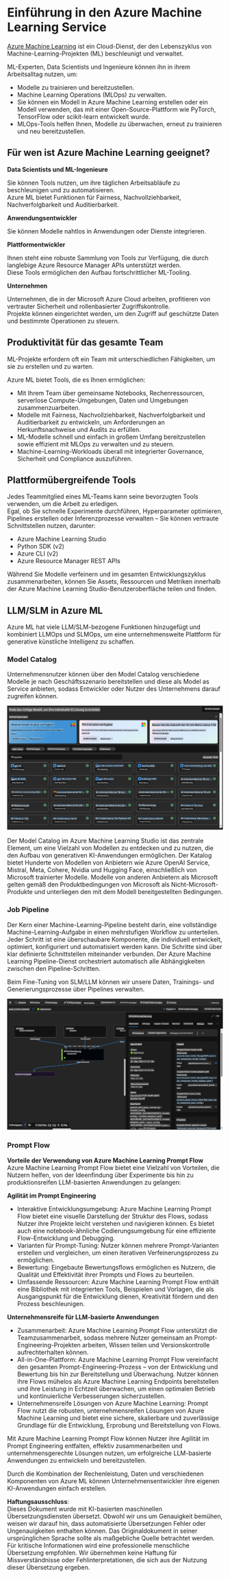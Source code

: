 # **Einführung in den Azure Machine Learning Service**

[Azure Machine Learning](https://ml.azure.com?WT.mc_id=aiml-138114-kinfeylo) ist ein Cloud-Dienst, der den Lebenszyklus von Machine-Learning-Projekten (ML) beschleunigt und verwaltet.

ML-Experten, Data Scientists und Ingenieure können ihn in ihrem Arbeitsalltag nutzen, um:

- Modelle zu trainieren und bereitzustellen.
- Machine Learning Operations (MLOps) zu verwalten.
- Sie können ein Modell in Azure Machine Learning erstellen oder ein Modell verwenden, das mit einer Open-Source-Plattform wie PyTorch, TensorFlow oder scikit-learn entwickelt wurde.
- MLOps-Tools helfen Ihnen, Modelle zu überwachen, erneut zu trainieren und neu bereitzustellen.

## Für wen ist Azure Machine Learning geeignet?

**Data Scientists und ML-Ingenieure**

Sie können Tools nutzen, um ihre täglichen Arbeitsabläufe zu beschleunigen und zu automatisieren.  
Azure ML bietet Funktionen für Fairness, Nachvollziehbarkeit, Nachverfolgbarkeit und Auditierbarkeit.

**Anwendungsentwickler**

Sie können Modelle nahtlos in Anwendungen oder Dienste integrieren.

**Plattformentwickler**

Ihnen steht eine robuste Sammlung von Tools zur Verfügung, die durch langlebige Azure Resource Manager APIs unterstützt werden.  
Diese Tools ermöglichen den Aufbau fortschrittlicher ML-Tooling.

**Unternehmen**

Unternehmen, die in der Microsoft Azure Cloud arbeiten, profitieren von vertrauter Sicherheit und rollenbasierter Zugriffskontrolle.  
Projekte können eingerichtet werden, um den Zugriff auf geschützte Daten und bestimmte Operationen zu steuern.

## Produktivität für das gesamte Team
ML-Projekte erfordern oft ein Team mit unterschiedlichen Fähigkeiten, um sie zu erstellen und zu warten.

Azure ML bietet Tools, die es Ihnen ermöglichen:
- Mit Ihrem Team über gemeinsame Notebooks, Rechenressourcen, serverlose Compute-Umgebungen, Daten und Umgebungen zusammenzuarbeiten.
- Modelle mit Fairness, Nachvollziehbarkeit, Nachverfolgbarkeit und Auditierbarkeit zu entwickeln, um Anforderungen an Herkunftsnachweise und Audits zu erfüllen.
- ML-Modelle schnell und einfach in großem Umfang bereitzustellen sowie effizient mit MLOps zu verwalten und zu steuern.
- Machine-Learning-Workloads überall mit integrierter Governance, Sicherheit und Compliance auszuführen.

## Plattformübergreifende Tools

Jedes Teammitglied eines ML-Teams kann seine bevorzugten Tools verwenden, um die Arbeit zu erledigen.  
Egal, ob Sie schnelle Experimente durchführen, Hyperparameter optimieren, Pipelines erstellen oder Inferenzprozesse verwalten – Sie können vertraute Schnittstellen nutzen, darunter:
- Azure Machine Learning Studio
- Python SDK (v2)
- Azure CLI (v2)
- Azure Resource Manager REST APIs

Während Sie Modelle verfeinern und im gesamten Entwicklungszyklus zusammenarbeiten, können Sie Assets, Ressourcen und Metriken innerhalb der Azure Machine Learning Studio-Benutzeroberfläche teilen und finden.

## **LLM/SLM in Azure ML**

Azure ML hat viele LLM/SLM-bezogene Funktionen hinzugefügt und kombiniert LLMOps und SLMOps, um eine unternehmensweite Plattform für generative künstliche Intelligenz zu schaffen.

### **Model Catalog**

Unternehmensnutzer können über den Model Catalog verschiedene Modelle je nach Geschäftsszenario bereitstellen und diese als Model as Service anbieten, sodass Entwickler oder Nutzer des Unternehmens darauf zugreifen können.

![models](../../../../translated_images/models.2450411eac222e539ffb55785a8f550d01be1030bd8eb67c9c4f9ae4ca5d64be.de.png)

Der Model Catalog im Azure Machine Learning Studio ist das zentrale Element, um eine Vielzahl von Modellen zu entdecken und zu nutzen, die den Aufbau von generativen KI-Anwendungen ermöglichen. Der Katalog bietet Hunderte von Modellen von Anbietern wie Azure OpenAI Service, Mistral, Meta, Cohere, Nvidia und Hugging Face, einschließlich von Microsoft trainierter Modelle. Modelle von anderen Anbietern als Microsoft gelten gemäß den Produktbedingungen von Microsoft als Nicht-Microsoft-Produkte und unterliegen den mit dem Modell bereitgestellten Bedingungen.

### **Job Pipeline**

Der Kern einer Machine-Learning-Pipeline besteht darin, eine vollständige Machine-Learning-Aufgabe in einen mehrstufigen Workflow zu unterteilen. Jeder Schritt ist eine überschaubare Komponente, die individuell entwickelt, optimiert, konfiguriert und automatisiert werden kann. Die Schritte sind über klar definierte Schnittstellen miteinander verbunden. Der Azure Machine Learning Pipeline-Dienst orchestriert automatisch alle Abhängigkeiten zwischen den Pipeline-Schritten.

Beim Fine-Tuning von SLM/LLM können wir unsere Daten, Trainings- und Generierungsprozesse über Pipelines verwalten.

![finetuning](../../../../translated_images/finetuning.b52e4aa971dfd8d3c668db913a2b419380533bd3a920d227ec19c078b7b3f309.de.png)

### **Prompt Flow**

**Vorteile der Verwendung von Azure Machine Learning Prompt Flow**  
Azure Machine Learning Prompt Flow bietet eine Vielzahl von Vorteilen, die Nutzern helfen, von der Ideenfindung über Experimente bis hin zu produktionsreifen LLM-basierten Anwendungen zu gelangen:

**Agilität im Prompt Engineering**

- Interaktive Entwicklungsumgebung: Azure Machine Learning Prompt Flow bietet eine visuelle Darstellung der Struktur des Flows, sodass Nutzer ihre Projekte leicht verstehen und navigieren können. Es bietet auch eine notebook-ähnliche Codierungsumgebung für eine effiziente Flow-Entwicklung und Debugging.
- Varianten für Prompt-Tuning: Nutzer können mehrere Prompt-Varianten erstellen und vergleichen, um einen iterativen Verfeinerungsprozess zu ermöglichen.
- Bewertung: Eingebaute Bewertungsflows ermöglichen es Nutzern, die Qualität und Effektivität ihrer Prompts und Flows zu beurteilen.
- Umfassende Ressourcen: Azure Machine Learning Prompt Flow enthält eine Bibliothek mit integrierten Tools, Beispielen und Vorlagen, die als Ausgangspunkt für die Entwicklung dienen, Kreativität fördern und den Prozess beschleunigen.

**Unternehmensreife für LLM-basierte Anwendungen**

- Zusammenarbeit: Azure Machine Learning Prompt Flow unterstützt die Teamzusammenarbeit, sodass mehrere Nutzer gemeinsam an Prompt-Engineering-Projekten arbeiten, Wissen teilen und Versionskontrolle aufrechterhalten können.
- All-in-One-Plattform: Azure Machine Learning Prompt Flow vereinfacht den gesamten Prompt-Engineering-Prozess – von der Entwicklung und Bewertung bis hin zur Bereitstellung und Überwachung. Nutzer können ihre Flows mühelos als Azure Machine Learning Endpoints bereitstellen und ihre Leistung in Echtzeit überwachen, um einen optimalen Betrieb und kontinuierliche Verbesserungen sicherzustellen.
- Unternehmensreife Lösungen von Azure Machine Learning: Prompt Flow nutzt die robusten, unternehmensreifen Lösungen von Azure Machine Learning und bietet eine sichere, skalierbare und zuverlässige Grundlage für die Entwicklung, Erprobung und Bereitstellung von Flows.

Mit Azure Machine Learning Prompt Flow können Nutzer ihre Agilität im Prompt Engineering entfalten, effektiv zusammenarbeiten und unternehmensgerechte Lösungen nutzen, um erfolgreiche LLM-basierte Anwendungen zu entwickeln und bereitzustellen.

Durch die Kombination der Rechenleistung, Daten und verschiedenen Komponenten von Azure ML können Unternehmensentwickler ihre eigenen KI-Anwendungen einfach erstellen.

**Haftungsausschluss**:  
Dieses Dokument wurde mit KI-basierten maschinellen Übersetzungsdiensten übersetzt. Obwohl wir uns um Genauigkeit bemühen, weisen wir darauf hin, dass automatisierte Übersetzungen Fehler oder Ungenauigkeiten enthalten können. Das Originaldokument in seiner ursprünglichen Sprache sollte als maßgebliche Quelle betrachtet werden. Für kritische Informationen wird eine professionelle menschliche Übersetzung empfohlen. Wir übernehmen keine Haftung für Missverständnisse oder Fehlinterpretationen, die sich aus der Nutzung dieser Übersetzung ergeben.